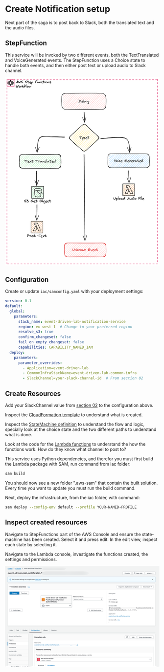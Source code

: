 # Create Notification setup

Next part of the saga is to post back to Slack, both the translated text and the audio files.

## StepFunction

This service will be invoked by two different events, both the TextTranslated and VoiceGenerated events. The StepFunction uses a Choice state to handle both events, and then either post text or upload audio to Slack channel.

![Image showing State Machine.](./images/statemachine.png)

## Configuration

Create or update `iac/samconfig.yaml` with your deployment settings:

```yaml
version: 0.1
default:
  global:
    parameters:
      stack_name: event-driven-lab-notification-service
      region: eu-west-1  # Change to your preferred region
      resolve_s3: true
      confirm_changeset: false
      fail_on_empty_changeset: false
      capabilities: CAPABILITY_NAMED_IAM
  deploy:
    parameters:
      parameter_overrides:
        - Application=event-driven-lab
        - CommonInfraStackName=event-driven-lab-common-infra
        - SlackChannel=your-slack-channel-id  # From section 02
```

## Create Resources

Add your SlackChannel value from [section 02](../02-create-slack-bot/) to the configuration above.

Inspect the [CloudFormation template](iac/template.yaml) to understand what is created.

Inspect the [StateMachine definition](iac/statemachine/) to understand the flow and logic, specially look at the choice state and the two different paths to understand what is done.

Look at the code for the [Lambda functions](iac/src/) to understand the how the functions work. How do they know what channel to post to?

This service uses Python dependencies, and therefor you must first build the Lambda package with SAM, run command from iac folder:

``` bash
sam build
```

You should now see a new folder ".aws-sam" that contain the built solution. Every time you want to update you must run the build command.

Next, deploy the infrastructure, from the iac folder, with command:

``` bash
sam deploy --config-env default --profile YOUR-NAMED-PROFILE
```

## Inspect created resources

Navigate to StepFunctions part of the AWS Console and ensure the state-machine has been created. Select it and press edit.
In the edit view, inspect each state by selecting it.

Navigate to the Lambda console, investigate the functions created, the settings and permissions.

![Image showing Lambda console.](./images/lambda-console.png)

